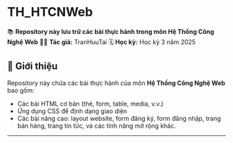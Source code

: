 # TH_HTCNWeb

📚 **Repository này lưu trữ các bài thực hành trong môn Hệ Thống Công Nghệ Web**
👨‍💻 **Tác giả:** TranHuuTai
🗓️ **Học kỳ:** Học kỳ 3 năm 2025

## 📖 Giới thiệu

Repository này chứa các bài thực hành của môn **Hệ Thống Công Nghệ Web** bao gồm:
- Các bài HTML cơ bản (thẻ, form, table, media, v.v.)
- Ứng dụng CSS để định dạng giao diện
- Các bài nâng cao: layout website, form đăng ký, form đăng nhập, trang bán hàng, trang tin tức, và các tính năng mở rộng khác.

---
